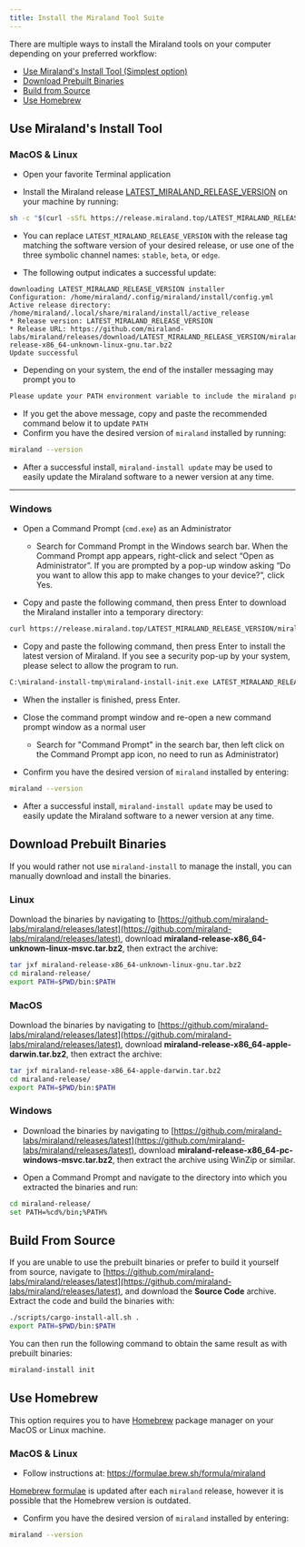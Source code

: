 ```yaml
---
title: Install the Miraland Tool Suite
---
```


There are multiple ways to install the Miraland tools on your computer
depending on your preferred workflow:

- [Use Miraland's Install Tool (Simplest option)](#use-miralands-install-tool)
- [Download Prebuilt Binaries](#download-prebuilt-binaries)
- [Build from Source](#build-from-source)
- [Use Homebrew](#use-homebrew)

## Use Miraland's Install Tool

### MacOS & Linux

- Open your favorite Terminal application

- Install the Miraland release
  [LATEST_MIRALAND_RELEASE_VERSION](https://github.com/miraland-labs/miraland/releases/tag/LATEST_MIRALAND_RELEASE_VERSION) on your
  machine by running:

```bash
sh -c "$(curl -sSfL https://release.miraland.top/LATEST_MIRALAND_RELEASE_VERSION/install)"
```

- You can replace `LATEST_MIRALAND_RELEASE_VERSION` with the release tag matching
  the software version of your desired release, or use one of the three symbolic
  channel names: `stable`, `beta`, or `edge`.

- The following output indicates a successful update:

```text
downloading LATEST_MIRALAND_RELEASE_VERSION installer
Configuration: /home/miraland/.config/miraland/install/config.yml
Active release directory: /home/miraland/.local/share/miraland/install/active_release
* Release version: LATEST_MIRALAND_RELEASE_VERSION
* Release URL: https://github.com/miraland-labs/miraland/releases/download/LATEST_MIRALAND_RELEASE_VERSION/miraland-release-x86_64-unknown-linux-gnu.tar.bz2
Update successful
```

- Depending on your system, the end of the installer messaging may prompt you
  to

```bash
Please update your PATH environment variable to include the miraland programs:
```

- If you get the above message, copy and paste the recommended command below
  it to update `PATH`
- Confirm you have the desired version of `miraland` installed by running:

```bash
miraland --version
```

- After a successful install, `miraland-install update` may be used to easily
  update the Miraland software to a newer version at any time.

---

### Windows

- Open a Command Prompt (`cmd.exe`) as an Administrator

  - Search for Command Prompt in the Windows search bar. When the Command
    Prompt app appears, right-click and select “Open as Administrator”.
    If you are prompted by a pop-up window asking “Do you want to allow this app to
    make changes to your device?”, click Yes.

- Copy and paste the following command, then press Enter to download the Miraland
  installer into a temporary directory:

```bash
curl https://release.miraland.top/LATEST_MIRALAND_RELEASE_VERSION/miraland-install-init-x86_64-pc-windows-msvc.exe --output C:\miraland-install-tmp\miraland-install-init.exe --create-dirs
```

- Copy and paste the following command, then press Enter to install the latest
  version of Miraland. If you see a security pop-up by your system, please select
  to allow the program to run.

```bash
C:\miraland-install-tmp\miraland-install-init.exe LATEST_MIRALAND_RELEASE_VERSION
```

- When the installer is finished, press Enter.

- Close the command prompt window and re-open a new command prompt window as a
  normal user
  - Search for "Command Prompt" in the search bar, then left click on the
    Command Prompt app icon, no need to run as Administrator)
- Confirm you have the desired version of `miraland` installed by entering:

```bash
miraland --version
```

- After a successful install, `miraland-install update` may be used to easily
  update the Miraland software to a newer version at any time.

## Download Prebuilt Binaries

If you would rather not use `miraland-install` to manage the install, you can
manually download and install the binaries.

### Linux

Download the binaries by navigating to
[https://github.com/miraland-labs/miraland/releases/latest](https://github.com/miraland-labs/miraland/releases/latest),
download **miraland-release-x86_64-unknown-linux-msvc.tar.bz2**, then extract the
archive:

```bash
tar jxf miraland-release-x86_64-unknown-linux-gnu.tar.bz2
cd miraland-release/
export PATH=$PWD/bin:$PATH
```

### MacOS

Download the binaries by navigating to
[https://github.com/miraland-labs/miraland/releases/latest](https://github.com/miraland-labs/miraland/releases/latest),
download **miraland-release-x86_64-apple-darwin.tar.bz2**, then extract the
archive:

```bash
tar jxf miraland-release-x86_64-apple-darwin.tar.bz2
cd miraland-release/
export PATH=$PWD/bin:$PATH
```

### Windows

- Download the binaries by navigating to
  [https://github.com/miraland-labs/miraland/releases/latest](https://github.com/miraland-labs/miraland/releases/latest),
  download **miraland-release-x86_64-pc-windows-msvc.tar.bz2**, then extract the
  archive using WinZip or similar.

- Open a Command Prompt and navigate to the directory into which you extracted
  the binaries and run:

```bash
cd miraland-release/
set PATH=%cd%/bin;%PATH%
```

## Build From Source

If you are unable to use the prebuilt binaries or prefer to build it yourself
from source, navigate to
[https://github.com/miraland-labs/miraland/releases/latest](https://github.com/miraland-labs/miraland/releases/latest),
and download the **Source Code** archive. Extract the code and build the
binaries with:

```bash
./scripts/cargo-install-all.sh .
export PATH=$PWD/bin:$PATH
```

You can then run the following command to obtain the same result as with
prebuilt binaries:

```bash
miraland-install init
```

## Use Homebrew

This option requires you to have [Homebrew](https://brew.sh/) package manager on your MacOS or Linux machine.

### MacOS & Linux

- Follow instructions at: https://formulae.brew.sh/formula/miraland

[Homebrew formulae](https://github.com/Homebrew/homebrew-core/blob/HEAD/Formula/miraland.rb)
is updated after each `miraland` release, however it is possible that
the Homebrew version is outdated.

- Confirm you have the desired version of `miraland` installed by entering:

```bash
miraland --version
```
